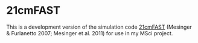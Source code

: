 # 21cmFAST

This is a development version of the simulation code [21cmFAST](https://github.com/andreimesinger/21cmFAST) (Mesinger & Furlanetto 2007; Mesinger et al. 2011) for use in my MSci project.
